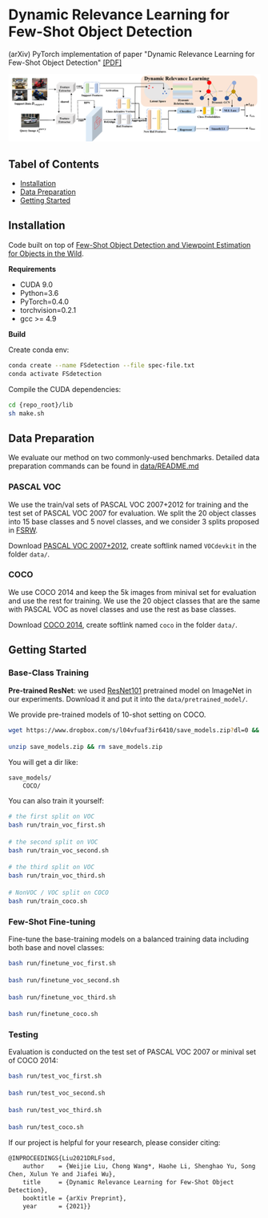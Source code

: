 ﻿# Dynamic Relevance Learning for Few-Shot Object Detection

(arXiv) PyTorch implementation of paper "Dynamic Relevance Learning for Few-Shot Object Detection"
[\[PDF\]](https://arxiv.org/abs/2108.02235)

<p align="center">
<img src="https://github.com/liuweijie19980216/DRL-for-FSOD/blob/master/imgs/figure2.png" width="800px" alt="teaser">
</p>




## Tabel of Contents
* [Installation](#installation)
* [Data Preparation](#data-preparation)
* [Getting Started](#getting-started)


## Installation

Code built on top of [Few-Shot Object Detection and Viewpoint Estimation for Objects in the Wild](https://github.com/YoungXIAO13/FewShotDetection).
 
**Requirements**

* CUDA 9.0
* Python=3.6
* PyTorch=0.4.0
* torchvision=0.2.1
* gcc >= 4.9 

**Build**

Create conda env:
```sh
conda create --name FSdetection --file spec-file.txt
conda activate FSdetection
```

Compile the CUDA dependencies:
```sh
cd {repo_root}/lib
sh make.sh
```

## Data Preparation

We evaluate our method on two commonly-used benchmarks. Detailed data preparation commands can be found in [data/README.md](https://github.com/liuweijie19980216/DRL-for-FSOD/tree/master/data/README.md)

### PASCAL VOC
 
We use the train/val sets of PASCAL VOC 2007+2012 for training and the test set of PASCAL VOC 2007 for evaluation. 
We split the 20 object classes into 15 base classes and 5 novel classes, and we consider 3 splits proposed in [FSRW](https://github.com/ucbdrive/few-shot-object-detection/blob/master/fsdet/data/datasets/builtin_meta.py). 

Download [PASCAL VOC 2007+2012](http://host.robots.ox.ac.uk/pascal/VOC/), create softlink named ``VOCdevkit`` in the folder ``data/``.


### COCO

We use COCO 2014 and keep the 5k images from minival set for evaluation and use the rest for training. 
We use the 20 object classes that are the same with PASCAL VOC as novel classes and use the rest as base classes.

Download [COCO 2014](https://cocodataset.org/#home), create softlink named ``coco`` in the folder ``data/``.


## Getting Started

### Base-Class Training

**Pre-trained ResNet**:
we used [ResNet101](https://www.dropbox.com/s/iev3tkbz5wyyuz9/resnet101_caffe.pth?dl=0) pretrained model on ImageNet in our experiments. 
Download it and put it into the ``data/pretrained_model/``.

We provide pre-trained models of 10-shot setting on COCO.
```bash
wget https://www.dropbox.com/s/l04vfuaf3ir6410/save_models.zip?dl=0 && mv save_models.zip?dl=0 save_models.zip

unzip save_models.zip && rm save_models.zip
```
You will get a dir like:
```
save_models/
    COCO/
```

You can also train it yourself:
```bash
# the first split on VOC
bash run/train_voc_first.sh

# the second split on VOC
bash run/train_voc_second.sh

# the third split on VOC
bash run/train_voc_third.sh

# NonVOC / VOC split on COCO
bash run/train_coco.sh
```

### Few-Shot Fine-tuning

Fine-tune the base-training models on a balanced training data including both base and novel classes:
```bash
bash run/finetune_voc_first.sh

bash run/finetune_voc_second.sh

bash run/finetune_voc_third.sh

bash run/finetune_coco.sh
```


### Testing

Evaluation is conducted on the test set of PASCAL VOC 2007 or minival set of COCO 2014:
```bash
bash run/test_voc_first.sh

bash run/test_voc_second.sh

bash run/test_voc_third.sh

bash run/test_coco.sh
```

If our project is helpful for your research, please consider citing:
```
@INPROCEEDINGS{Liu2021DRLFsod,
    author    = {Weijie Liu, Chong Wang*, Haohe Li, Shenghao Yu, Song Chen, Xulun Ye and Jiafei Wu},
    title     = {Dynamic Relevance Learning for Few-Shot Object Detection},
    booktitle = {arXiv Preprint},
    year      = {2021}}
```
